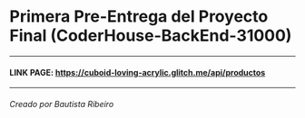 <!DOCTYPE html><html><head><meta charset="utf-8"><title>Primera Pre-Entrega del Proyecto Final (CoderHouse-BackEnd-31000).md</title><style></style></head><body id="preview">
<h1 class="code-line" data-line-start=0 data-line-end=1><a id="Primera_PreEntrega_del_Proyecto_Final_CoderHouseBackEnd31000_0"></a>Primera Pre-Entrega del Proyecto Final (CoderHouse-BackEnd-31000)</h1>
<hr>
<h4 class="code-line" data-line-start=2 data-line-end=3><a id="LINK_PAGE_httpscuboidlovingacrylicglitchmeapiproductos_2"></a>LINK PAGE: <a href="https://cuboid-loving-acrylic.glitch.me/api/productos">https://cuboid-loving-acrylic.glitch.me/api/productos</a></h4>
<hr>
<h6 class="code-line" data-line-start=4 data-line-end=5><a id="Creado_por_Bautista_Ribeiro_4"></a>Creado por Bautista Ribeiro</h6>
</body></html>